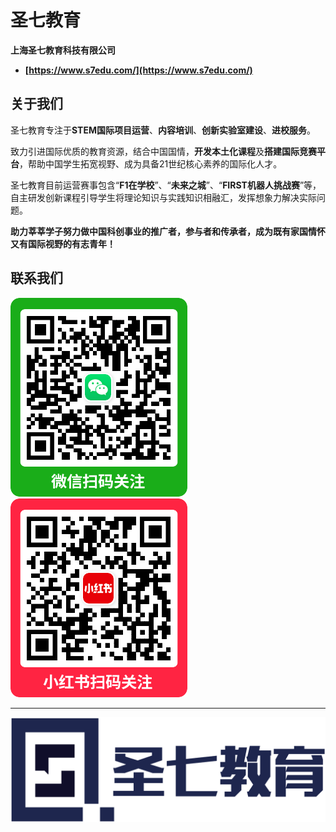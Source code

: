 # 圣七教育
**上海圣七教育科技有限公司**
- **[https://www.s7edu.com/](https://www.s7edu.com/)**

<!-- ## Hi there 👋 -->

<!--

**Here are some ideas to get you started:**

🙋‍♀️ A short introduction - what is your organization all about?
🌈 Contribution guidelines - how can the community get involved?
👩‍💻 Useful resources - where can the community find your docs? Is there anything else the community should know?
🍿 Fun facts - what does your team eat for breakfast?
🧙 Remember, you can do mighty things with the power of [Markdown](https://docs.github.com/github/writing-on-github/getting-started-with-writing-and-formatting-on-github/basic-writing-and-formatting-syntax)
-->

## 关于我们

圣七教育专注于**STEM国际项目运营**、**内容培训**、**创新实验室建设**、**进校服务**。

致力引进国际优质的教育资源，结合中国国情，**开发本土化课程**及**搭建国际竞赛平台**，帮助中国学生拓宽视野、成为具备21世纪核心素养的国际化人才。

圣七教育目前运营赛事包含“**F1在学校**”、“**未来之城**”、“**FIRST机器人挑战赛**”等，自主研发创新课程引导学生将理论知识与实践知识相融汇，发挥想象力解决实际问题。

**助力莘莘学子努力做中国科创事业的推广者，参与者和传承者，成为既有家国情怀又有国际视野的有志青年！**

## 联系我们

![微信公众号](/profile/微信.png)&emsp;![小红书](/profile/小红书.png)

---

![圣七教育](/profile/logo.png)
